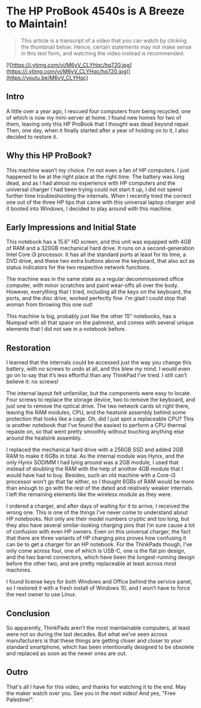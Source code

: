 # The HP ProBook 4540s is A Breeze to Maintain!

> This article is a transcript of a video that you can watch by clicking the thumbnail below. Hence, certain statements may not make sense in this text form, and watching the video instead is recommended.

[![https://i.ytimg.com/vi/M6yV_CLYHqc/hq720.jpg](https://i.ytimg.com/vi/M6yV_CLYHqc/hq720.jpg)](https://youtu.be/M6yV_CLYHqc)

## Intro

A little over a year ago, I rescued four computers from being recycled, one of which is now my mini-server at home. I found new homes for two of them, leaving only this HP ProBook that I thought was dead beyond repair. Then, one day, when it finally started after a year of holding on to it, I also decided to restore it.

## Why this HP ProBook?

This machine wasn’t my choice. I’m not even a fan of HP computers. I just happened to be at the right place at the right time. The battery was long dead, and as I had almost no experience with HP computers and the universal charger I had been trying could not start it up, I did not spend further time troubleshooting the internals. When I recently tried the correct one out of the three HP tips that came with this universal laptop charger and it booted into Windows, I decided to play around with this machine.

## Early Impressions and Initial State

This notebook has a 15.6” HD screen, and this unit was equipped with 4GB of RAM and a 320GB mechanical hard drive. It runs on a second-generation Intel Core i3 processor. It has all the standard ports at least for its time, a DVD drive, and these two extra buttons above the keyboard, that also act as status indicators for the two respective network functions.

The machine was in the same state as a regular decommissioned office computer, with minor scratches and paint wear-offs all over the body. However, everything that I tried, including all the keys on the keyboard, the ports, and the disc drive, worked perfectly fine. I’m glad I could stop that woman from throwing this one out!

This machine is big, probably just like the other 15” notebooks, has a Numpad with all that space on the palmrest, and comes with several unique elements that I did not see in a notebook before.

## Restoration

I learned that the internals could be accessed just the way you change this battery, with no screws to undo at all, and this blew my mind. I would even go on to say that it’s less effortful than any ThinkPad I’ve tried. I still can’t believe it: no screws!

The internal layout felt unfamiliar, but the components were easy to locate. Four screws to replace the storage device, two to remove the keyboard, and just one to remove the optical drive. The two network cards sit right there, leaving the RAM modules, CPU, and the heatsink assembly behind some protection that looks like a cage. Oh, did I just spot a replaceable CPU? This is another notebook that I’ve found the easiest to perform a CPU thermal repaste on, so that went pretty smoothly without touching anything else around the heatsink assembly.

I replaced the mechanical hard drive with a 256GB SSD and added 2GB RAM to make it 6GBs in total. As the internal module was Hynix, and the only Hynix SODIMM I had lying around was a 2GB module, I used that instead of doubling the RAM with the help of another 4GB module that I would have had to buy. Besides, such an old machine with a Core-i3 processor won’t go that far either, so I thought 6GBs of RAM would be more than enough to go with the rest of the dated and relatively weaker internals. I left the remaining elements like the wireless module as they were.

I ordered a charger, and after days of waiting for it to arrive, I received the wrong one. This is one of the things I’ve never come to understand about HP notebooks. Not only are their model numbers cryptic and too long, but they also have several similar-looking charging pins that I’m sure cause a lot of confusion with even HP owners. Even on this universal charger, the fact that there are three variants of HP charging pins proves how confusing it can be to get a charger for an HP notebook. For the ThinkPads though, I’ve only come across four, one of which is USB-C, one is the flat pin design, and the two barrel connectors, which have been the longest-running design before the other two, and are pretty replaceable at least across most machines.

I found license keys for both Windows and Office behind the service panel, so I restored it with a fresh install of Windows 10, and I won’t have to force the next owner to use Linux.

## Conclusion

So apparently, ThinkPads aren’t the most maintainable computers, at least were not so during the last decades. But what we’ve seen across manufacturers is that these things are getting closer and closer to your standard smartphone, which has been intentionally designed to be obsolete and replaced as soon as the newer ones are out.

## Outro

That's all I have for this video, and thanks for watching it to the end. May the maker watch over you. See you in the next video! And yes, "Free Palestine!".
